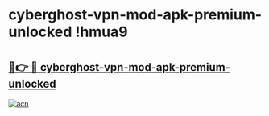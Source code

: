 # cyberghost-vpn-mod-apk-premium-unlocked !hmua9

# <h2><a href="https://kwvjcg.esa.edu.pl?title=cyberghost-vpn-mod-apk-premium-unlocked&ref=hmua9">🔗👉 🔴 cyberghost-vpn-mod-apk-premium-unlocked</a></h2>

[![acn](https://github.com/user-attachments/assets/0f9c940e-d8b0-45ae-aac7-cd30a18b3e1c)](https://kwvjcg.esa.edu.pl?title=cyberghost-vpn-mod-apk-premium-unlocked&ref=hmua9)

